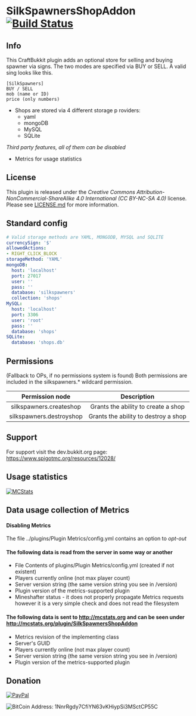 # SilkSpawnersShopAddon [![Build Status](http://ci.dustplanet.de/buildStatus/icon?job=SilkSpawnersShopAddon)](http://ci.dustplanet.de/job/SilkSpawnersShopAddon/)

## Info
This CraftBukkit plugin adds an optional store for selling and buying spawner via signs.
The two modes are specified via BUY or SELL.
A valid sing looks like this.
````
[SilkSpawners]
BUY / SELL
mob (name or ID)
price (only numbers)
````
* Shops are stored via 4 different storage p
roviders:
  * yaml
  * mongoDB
  * MySQL
  * SQLite

*Third party features, all of them can be disabled*
* Metrics for usage statistics

## License
This plugin is released under the
*Creative Commons Attribution-NonCommercial-ShareAlike 4.0 International (CC BY-NC-SA 4.0)* license.
Please see [LICENSE.md](LICENSE.md) for more information.

## Standard config
````yaml
# Valid storage methods are YAML, MONGODB, MYSQL and SQLITE
currencySign: '$'
allowedActions:
- RIGHT_CLICK_BLOCK
storageMethod: 'YAML'
mongoDB:
  host: 'localhost'
  port: 27017
  user: ''
  pass: ''
  database: 'silkspawners'
  collection: 'shops'
MySQL:
  host: 'localhost'
  port: 3306
  user: 'root'
  pass: ''
  database: 'shops'
SQLite:
  database: 'shops.db'
````

## Permissions
(Fallback to OPs, if no permissions system is found)
Both permissions are included in the silkspawners.* wildcard permission.

| Permission node | Description |
|:----------:|:----------:|
| silkspawners.createshop | Grants the ability to create a shop |
| silkspawners.destroyshop | Grants the ability to destroy a shop |

## Support
For support visit the dev.bukkit.org page: https://www.spigotmc.org/resources/12028/

## Usage statistics
[![MCStats](http://mcstats.org/signature/SilkSpawnersShopAddon.png)](http://mcstats.org/plugin/SilkSpawnersShopAddon)

## Data usage collection of Metrics

#### Disabling Metrics
The file ../plugins/Plugin Metrics/config.yml contains an option to *opt-out*

#### The following data is **read** from the server in some way or another
* File Contents of plugins/Plugin Metrics/config.yml (created if not existent)
* Players currently online (not max player count)
* Server version string (the same version string you see in /version)
* Plugin version of the metrics-supported plugin
* Mineshafter status - it does not properly propagate Metrics requests however it is a very simple check and does not read the filesystem

#### The following data is **sent** to http://mcstats.org and can be seen under http://mcstats.org/plugin/SilkSpawnersShopAddon
* Metrics revision of the implementing class
* Server's GUID
* Players currently online (not max player count)
* Server version string (the same version string you see in /version)
* Plugin version of the metrics-supported plugin

## Donation
[![PayPal](https://www.paypalobjects.com/en_US/i/btn/btn_donateCC_LG.gif "Donation via PayPal")](https://www.paypal.com/cgi-bin/webscr?cmd=_s-xclick&hosted_button_id=T9TEV7Q88B9M2)

![BitCoin](https://dl.dropboxusercontent.com/u/26476995/bitcoin_logo.png "Donation via BitCoins")
Address: 1NnrRgdy7CfiYN63vKHiypSi3MSctCP55C
